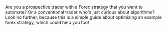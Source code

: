 Are you a prospective trader with a Forex strategy that you want to automate? Or a conventional trader who's just curious about algorithms? 
Look no further, because this is a simple guide about optimizing an example forex strategy, which could help you too!
